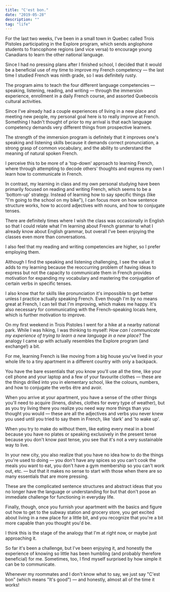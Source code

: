 ```yaml
---
title: "C'est bon."
date: "2019-05-28"
description: ""
tag: "life"
---
```


For the last two weeks, I've been in a small town in Quebec called Trois Pistoles participating in the Explore program, which sends anglophone students to francophone regions (and vice versa) to encourage young Canadians to learn the other national language.

Since I had no pressing plans after I finished school, I decided that it would be a beneficial use of my time to improve my French competency &mdash; the last time I studied French was ninth grade, so I was definitely rusty.

The program aims to teach the four different language competencies &mdash; speaking, listening, reading, and writing &mdash; through the immersion experience, enrollment in a daily French course, and assorted Quebecois cultural activities.

Since I've already had a couple experiences of living in a new place and meeting new people, my personal goal here is to really improve at French. Something I hadn't thought of prior to my arrival is that each language competency demands very different things from prospective learners.

The strength of the immersion program is definitely that it improves one's speaking and listening skills because it demands correct pronunciation, a strong grasp of common vocabulary, and the ability to understand the meaning of natural spoken French.

I perceive this to be more of a 'top-down' approach to learning French, where through attempting to decode others' thoughts and express my own I learn how to communicate in French.

In contrast, my learning in class and my own personal studying have been primarily focused on reading and writing French, which seems to be a 'bottom-up' strategy. Instead of learning how to say specific things (like "I'm going to the school on my bike"), I can focus more on how sentence structure works, how to accord adjectives with nouns, and how to conjugate tenses.

There are definitely times where I wish the class was occasionally in English so that I could relate what I'm learning about French grammar to what I already know about English grammar, but overall I've been enjoying the classes even more than conversations.

I also feel that my reading and writing competencies are higher, so I prefer employing them.

Although I find the speaking and listening challenging, I see the value it adds to my learning because the reoccurring problem of having ideas to express but not the capacity to communicate them in French provides motivation for expanding my vocabulary and mastering the conjugation of certain verbs in specific tenses.

I also know that for skills like pronunciation it's impossible to get better unless I practice actually speaking French. Even though I'm by no means great at French, I can tell that I'm improving, which makes me happy. It's also necessary for communicating with the French-speaking locals here, which is further motivation to improve.

On my first weekend in Trois Pistoles I went for a hike at a nearby national park. While I was hiking, I was thinking to myself: _How can I communicate my experience of trying to learn a new language in a new place?_ The analogy I came up with actually resembles the Explore program (and exchange!) a bit.

For me, learning French is like moving from a big house you've lived in your whole life to a tiny apartment in a different country with only a backpack.

You have the bare essentials that you know you'll use all the time, like your cell phone and your laptop and a few of your favourite clothes &mdash; these are the things drilled into you in elementary school, like the colours, numbers, and how to conjugate the verbs être and avoir.

When you arrive at your apartment, you have a sense of the other things you'll need to acquire (linens, dishes, clothes for every type of weather), but as you try living there you realize you need way more things than you thought you would &mdash; these are all the adjectives and verbs you never knew you used until you tried to say them in French, like 'dark' and 'to wake up'.

When you try to make do without them, like eating every meal in a bowl because you have no plates or speaking exclusively in the present tense because you don't know past tense, you see that it's not a very sustainable way to live.

In your new city, you also realize that you have no idea how to do the things you're used to doing &mdash; you don't have any spices so you can't cook the meals you want to eat, you don't have a gym membership so you can't work out, etc. &mdash; but that it makes no sense to start with those when there are so many essentials that are more pressing.

These are the complicated sentence structures and abstract ideas that you no longer have the language or understanding for but that don't pose an immediate challenge for functioning in everyday life.

Finally, though, once you furnish your apartment with the basics and figure out how to get to the subway station and grocery store, you get excited about living in a new place for a little bit, and you recognize that you're a bit more capable than you thought you'd be.

I think this is the stage of the analogy that I'm at right now, or maybe just approaching it.

So far it's been a challenge, but I've been enjoying it, and honestly the experience of knowing so little has been humbling (and probably therefore beneficial) for me. Sometimes, too, I find myself surprised by how simple it can be to communicate.

Whenever my roommates and I don't know what to say, we just say "C'est bon" (which means "It's good") &mdash; and honestly, almost all of the time it works!
